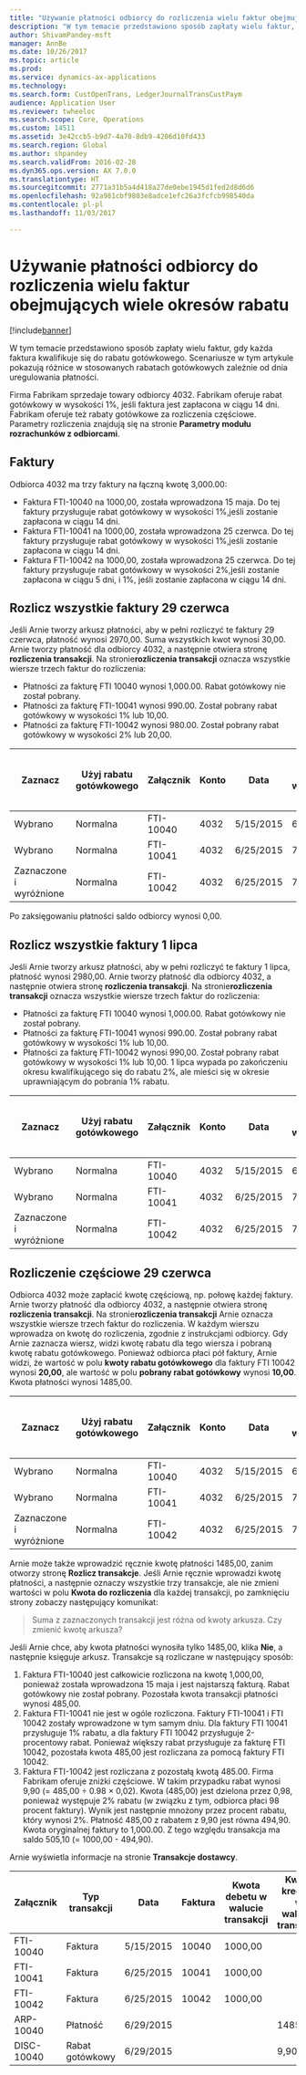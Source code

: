 ```yaml
---
title: "Używanie płatności odbiorcy do rozliczenia wielu faktur obejmujących wiele okresów rabatu"
description: "W tym temacie przedstawiono sposób zapłaty wielu faktur, gdy każda faktura kwalifikuje się do rabatu gotówkowego. Scenariusze w tym artykule pokazują różnice w stosowanych rabatach gotówkowych zależnie od dnia uregulowania płatności."
author: ShivamPandey-msft
manager: AnnBe
ms.date: 10/26/2017
ms.topic: article
ms.prod: 
ms.service: dynamics-ax-applications
ms.technology: 
ms.search.form: CustOpenTrans, LedgerJournalTransCustPaym
audience: Application User
ms.reviewer: twheeloc
ms.search.scope: Core, Operations
ms.custom: 14511
ms.assetid: 3e42ccb5-b9d7-4a70-8db9-4206d10fd433
ms.search.region: Global
ms.author: shpandey
ms.search.validFrom: 2016-02-28
ms.dyn365.ops.version: AX 7.0.0
ms.translationtype: HT
ms.sourcegitcommit: 2771a31b5a4d418a27de0ebe1945d1fed2d8d6d6
ms.openlocfilehash: 92a981cbf9803e8adce1efc26a3fcfcb998540da
ms.contentlocale: pl-pl
ms.lasthandoff: 11/03/2017

---
```


# <a name="use-a-customer-payment-to-settle-multiple-invoices-that-span-multiple-discount-periods"></a>Używanie płatności odbiorcy do rozliczenia wielu faktur obejmujących wiele okresów rabatu

[!include[banner](../includes/banner.md)]


W tym temacie przedstawiono sposób zapłaty wielu faktur, gdy każda faktura kwalifikuje się do rabatu gotówkowego. Scenariusze w tym artykule pokazują różnice w stosowanych rabatach gotówkowych zależnie od dnia uregulowania płatności.

Firma Fabrikam sprzedaje towary odbiorcy 4032. Fabrikam oferuje rabat gotówkowy w wysokości 1%, jeśli faktura jest zapłacona w ciągu 14 dni. Fabrikam oferuje też rabaty gotówkowe za rozliczenia częściowe. Parametry rozliczenia znajdują się na stronie **Parametry modułu rozrachunków z odbiorcami**.

## <a name="invoices"></a>Faktury
Odbiorca 4032 ma trzy faktury na łączną kwotę 3,000.00:

-   Faktura FTI-10040 na 1000,00, została wprowadzona 15 maja. Do tej faktury przysługuje rabat gotówkowy w wysokości 1%,jeśli zostanie zapłacona w ciągu 14 dni.
-   Faktura FTI-10041 na 1000,00, została wprowadzona 25 czerwca. Do tej faktury przysługuje rabat gotówkowy w wysokości 1%,jeśli zostanie zapłacona w ciągu 14 dni.
-   Faktura FTI-10042 na 1000,00, została wprowadzona 25 czerwca. Do tej faktury przysługuje rabat gotówkowy w wysokości 2%,jeśli zostanie zapłacona w ciągu 5 dni, i 1%, jeśli zostanie zapłacona w ciągu 14 dni.

## <a name="settle-all-invoices-on-june-29"></a>Rozlicz wszystkie faktury 29 czerwca
Jeśli Arnie tworzy arkusz płatności, aby w pełni rozliczyć te faktury 29 czerwca, płatność wynosi 2970,00. Suma wszystkich kwot wynosi 30,00. Arnie tworzy płatność dla odbiorcy 4032, a następnie otwiera stronę **rozliczenia transakcji**. Na stronie**rozliczenia transakcji** oznacza wszystkie wiersze trzech faktur do rozliczenia:

-   Płatności za fakturę FTI 10040 wynosi 1,000.00. Rabat gotówkowy nie został pobrany.
-   Płatności za fakturę FTI-10041 wynosi 990.00. Został pobrany rabat gotówkowy w wysokości 1% lub 10,00.
-   Płatności za fakturę FTI-10042 wynosi 980.00. Został pobrany rabat gotówkowy w wysokości 2% lub 20,00.

| Zaznacz                     | Użyj rabatu gotówkowego | Załącznik   | Konto | Data      | Data wymagalności  | Faktura | Kwota debetu w walucie transakcji | Kwota kredytu w walucie transakcji | Waluta | Kwota do rozliczenia |
|--------------------------|-------------------|-----------|---------|-----------|-----------|---------|--------------------------------------|---------------------------------------|----------|------------------|
| Wybrano                 | Normalna            | FTI-10040 | 4032    | 5/15/2015 | 6/15/2015 | 10040   | 1000,00                             |                                       | USD      | 1000,00         |
| Wybrano                 | Normalna            | FTI-10041 | 4032    | 6/25/2015 | 7/25/2015 | 10041   | 1000,00                             |                                       | USD      | 990,00           |
| Zaznaczone i wyróżnione | Normalna            | FTI-10042 | 4032    | 6/25/2015 | 7/25/2015 | 10042   | 1000,00                             |                                       | USD      | 980,00           |

Po zaksięgowaniu płatności saldo odbiorcy wynosi 0,00.

## <a name="settle-all-invoices-on-july-1"></a>Rozlicz wszystkie faktury 1 lipca
Jeśli Arnie tworzy arkusz płatności, aby w pełni rozliczyć te faktury 1 lipca, płatność wynosi 2980,00. Arnie tworzy płatność dla odbiorcy 4032, a następnie otwiera stronę **rozliczenia transakcji**. Na stronie**rozliczenia transakcji** oznacza wszystkie wiersze trzech faktur do rozliczenia:

-   Płatności za fakturę FTI 10040 wynosi 1,000.00. Rabat gotówkowy nie został pobrany.
-   Płatności za fakturę FTI-10041 wynosi 990.00. Został pobrany rabat gotówkowy w wysokości 1% lub 10,00.
-   Płatności za fakturę FTI-10042 wynosi 990,00. Został pobrany rabat gotówkowy w wysokości 1% lub 10,00. 1 lipca wypada po zakończeniu okresu kwalifikującego się do rabatu 2%, ale mieści się w okresie uprawniającym do pobrania 1% rabatu.

| Zaznacz                     | Użyj rabatu gotówkowego | Załącznik   | Konto | Data      | Data wymagalności  | Faktura | Kwota debetu w walucie transakcji | Kwota kredytu w walucie transakcji | Waluta | Kwota do rozliczenia |
|--------------------------|-------------------|-----------|---------|-----------|-----------|---------|--------------------------------------|---------------------------------------|----------|------------------|
| Wybrano                 | Normalna            | FTI-10040 | 4032    | 5/15/2015 | 6/15/2015 | 10040   | 1000,00                             |                                       | USD      | 1000,00         |
| Wybrano                 | Normalna            | FTI-10041 | 4032    | 6/25/2015 | 7/25/2015 | 10041   | 1000,00                             |                                       | USD      | 990,00           |
| Zaznaczone i wyróżnione | Normalna            | FTI-10042 | 4032    | 6/25/2015 | 7/25/2015 | 10042   | 1000,00                             |                                       | USD      | 990,00           |

## <a name="partial-settlement-on-june-29"></a>Rozliczenie częściowe 29 czerwca
Odbiorca 4032 może zapłacić kwotę częściową, np. połowę każdej faktury. Arnie tworzy płatność dla odbiorcy 4032, a następnie otwiera stronę **rozliczenia transakcji**. Na stronie**rozliczenia transakcji** Arnie oznacza wszystkie wiersze trzech faktur do rozliczenia. W każdym wierszu wprowadza on kwotę do rozliczenia, zgodnie z instrukcjami odbiorcy. Gdy Arnie zaznacza wiersz, widzi kwotę rabatu dla tego wiersza i pobraną kwotę rabatu gotówkowego. Ponieważ odbiorca płaci pół faktury, Arnie widzi, że wartość w polu **kwoty rabatu gotówkowego** dla faktury FTI 10042 wynosi **20,00**, ale wartość w polu **pobrany rabat gotówkowy** wynosi **10,00**. Kwota płatności wynosi 1485,00.

| Zaznacz                     | Użyj rabatu gotówkowego | Załącznik   | Konto | Data      | Data wymagalności  | Faktura | Kwota debetu w walucie transakcji | Kwota kredytu w walucie transakcji | Waluta | Kwota do rozliczenia |
|--------------------------|-------------------|-----------|---------|-----------|-----------|---------|--------------------------------------|---------------------------------------|----------|------------------|
| Wybrano                 | Normalna            | FTI-10040 | 4032    | 5/15/2015 | 6/15/2015 | 10040   | 1000,00                             |                                       | USD      | 500,00           |
| Wybrano                 | Normalna            | FTI-10041 | 4032    | 6/25/2015 | 7/25/2015 | 10041   | 1000,00                             |                                       | USD      | 495,00           |
| Zaznaczone i wyróżnione | Normalna            | FTI-10042 | 4032    | 6/25/2015 | 7/25/2015 | 10042   | 1000,00                             |                                       | USD      | 490,00           |

Arnie może także wprowadzić ręcznie kwotę płatności 1485,00, zanim otworzy stronę **Rozlicz transakcje**. Jeśli Arnie ręcznie wprowadzi kwotę płatności, a następnie oznaczy wszystkie trzy transakcje, ale nie zmieni wartości w polu **Kwota do rozliczenia** dla każdej transakcji, po zamknięciu strony zobaczy następujący komunikat:

> Suma z zaznaczonych transakcji jest różna od kwoty arkusza. Czy zmienić kwotę arkusza?

Jeśli Arnie chce, aby kwota płatności wynosiła tylko 1485,00, klika **Nie**, a następnie księguje arkusz. Transakcje są rozliczane w następujący sposób:

1.  Faktura FTI-10040 jest całkowicie rozliczona na kwotę 1,000,00, ponieważ została wprowadzona 15 maja i jest najstarszą fakturą. Rabat gotówkowy nie został pobrany. Pozostała kwota transakcji płatności wynosi 485,00.
2.  Faktura FTI-10041 nie jest w ogóle rozliczona. Faktury FTI-10041 i FTI 10042 zostały wprowadzone w tym samym dniu. Dla faktury FTI 10041 przysługuje 1% rabatu, a dla faktury FTI 10042 przysługuje 2-procentowy rabat. Ponieważ większy rabat przysługuje za fakturę FTI 10042, pozostała kwota 485,00 jest rozliczana za pomocą faktury FTI 10042.
3.  Faktura FTI-10042 jest rozliczana z pozostałą kwotą 485.00. Firma Fabrikam oferuje zniżki częściowe. W takim przypadku rabat wynosi 9,90 (= 485,00 ÷ 0.98 × 0,02). Kwota (485,00) jest dzielona przez 0,98, ponieważ występuje 2% rabatu (w związku z tym, odbiorca płaci 98 procent faktury). Wynik jest następnie mnożony przez procent rabatu, który wynosi 2%. Płatność 485,00 z rabatem z 9,90 jest równa 494,90. Kwota oryginalnej faktury to 1,000.00. Z tego względu transakcja ma saldo 505,10 (= 1000,00 - 494,90).

Arnie wyświetla informacje na stronie **Transakcje dostawcy**.

| Załącznik    | Typ transakcji | Data      | Faktura | Kwota debetu w walucie transakcji | Kwota kredytu w walucie transakcji | Saldo  | Waluta |
|------------|------------------|-----------|---------|--------------------------------------|---------------------------------------|----------|----------|
| FTI-10040  | Faktura          | 5/15/2015 | 10040   | 1000,00                             |                                       | 0,00     | USD      |
| FTI-10041  | Faktura          | 6/25/2015 | 10041   | 1000,00                             |                                       | 1000,00 | USD      |
| FTI-10042  | Faktura          | 6/25/2015 | 10042   | 1000,00                             |                                       | 505,10   | USD      |
| ARP-10040  | Płatność          | 6/29/2015 |         |                                      | 1485,00                              | 0,00     | USD      |
| DISC-10040 | Rabat gotówkowy    | 6/29/2015 |         |                                      | 9,90                                  | 0,00     | USD      |






